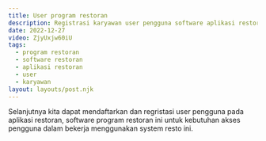 ```yaml
---
title: User program restoran
description: Registrasi karyawan user pengguna software aplikasi restoran.
date: 2022-12-27
video: ZjyUxjw60iU
tags:
  - program restoran
  - software restoran
  - aplikasi restoran
  - user
  - karyawan
layout: layouts/post.njk
---
```


Selanjutnya kita dapat mendaftarkan dan regristasi user pengguna pada aplikasi restoran, software program restoran ini untuk kebutuhan akses pengguna dalam bekerja menggunakan system resto ini.
